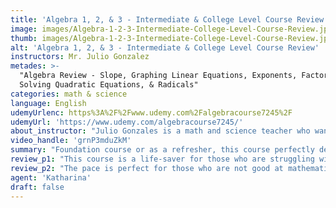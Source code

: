 ```yaml
---
title: 'Algebra 1, 2, & 3 - Intermediate & College Level Course Review'
image: images/Algebra-1-2-3-Intermediate-College-Level-Course-Review.jpeg
thumb: images/Algebra-1-2-3-Intermediate-College-Level-Course-Review.jpeg
alt: 'Algebra 1, 2, & 3 - Intermediate & College Level Course Review'
instructors: Mr. Julio Gonzalez
metades: >-
  "Algebra Review - Slope, Graphing Linear Equations, Exponents, Factoring,
  Solving Quadratic Equations, & Radicals"
categories: math & science
language: English
udemyUrlenc: https%3A%2F%2Fwww.udemy.com%2Falgebracourse7245%2F
udemyUrl: 'https://www.udemy.com/algebracourse7245/'
about_instructor: "Julio Gonzales is a math and science teacher who wants to help students around the world. He started his career by tutoring other students right after he finished high school. Through the years that he had spent in teaching, he has developed his own system that is proved to be effective and helps the students to remember and retain the lessons more efficiently. He now enjoys creating online videos for students who are struggling with their subject around the world. "
video_handle: 'grnP3mduZkM'
summary: "Foundation course or as a refresher, this course perfectly delivers accurate information to the students in a simplified way. The instructor makes sure that the foundations were laid before progressing into more difficult concepts."
review_p1: "This course is a life-saver for those who are struggling with their Algebra. The instructor is very detailed but makes sure that the student understands the concept very well. He addresses the foundational elements of Algebra so that beginners would not confuse as they progress with their lesson. Important points were highlighted by the instructor and explain the material with clarity. All the lecture are concise and presented in a very simplified way. He can easily get his point across and engages with his students very well. After addressing the basics, he would then go into an in-depth explanation of certain topics and will explain the mechanisms of certain things."
review_p2: "The pace is perfect for those who are not good at mathematics. A lot of helpful examples were presented in the lecture that helps students to get the concept more clearly. The course is organized well and gradually progresses so that it does not overwhelm the students. This course is highly recommended for those who want to take graduate records examination but is not familiar with the American educational system. Some recommendations for the course would be to provide supplemental exercises outside the video. This course is beginner-friendly and can also act as a great refresher course."
agent: 'Katharina'
draft: false
---
```

